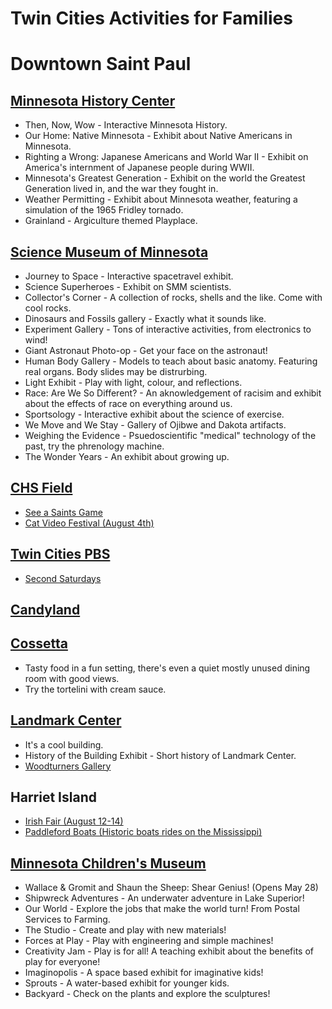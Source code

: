 # Twin Cities Activities for Families
# Downtown Saint Paul
## [Minnesota History Center](https://www.mnhs.org/historycenter/)
- Then, Now, Wow - Interactive Minnesota History.
- Our Home: Native Minnesota - Exhibit about Native Americans in Minnesota.
- Righting a Wrong: Japanese Americans and World War II - Exhibit on America's internment of Japanese people during WWII.
- Minnesota's Greatest Generation - Exhibit on the world the Greatest Generation lived in, and the war they fought in.
- Weather Permitting - Exhibit about Minnesota weather, featuring a simulation of the 1965 Fridley tornado.
- Grainland - Argiculture themed Playplace.
## [Science Museum of Minnesota](https://smm.org)
- Journey to Space - Interactive spacetravel exhibit.
- Science Superheroes - Exhibit on SMM scientists.
- Collector's Corner - A collection of rocks, shells and the like. Come with cool rocks.
- Dinosaurs and Fossils gallery - Exactly what it sounds like.
- Experiment Gallery - Tons of interactive activities, from electronics to wind!
- Giant Astronaut Photo-op - Get your face on the astronaut!
- Human Body Gallery - Models to teach about basic anatomy. Featuring real organs. Body slides may be distrurbing.
- Light Exhibit - Play with light, colour, and reflections.
- Race: Are We So Different? - An aknowledgement of racisim and exhibit about the effects of race on everything around us.
- Sportsology - Interactive exhibit about the science of exercise.
- We Move and We Stay - Gallery of Ojibwe and Dakota artifacts.
- Weighing the Evidence - Psuedoscientific "medical" technology of the past, try the phrenology machine.
- The Wonder Years - An exhibit about growing up.
## [CHS Field](https://chsfield.com)
- [See a Saints Game](https://www.milb.com/st-paul)
- [Cat Video Festival (August 4th)](https://www.catfestmn.com/)
## [Twin Cities PBS](https://tpt.org)
- [Second Saturdays](https://www.tpt.org/event/second-saturdays-at-tpt/)
## [Candyland](https://candylandstore.com/)
## [Cossetta](https://cossettas.com/)
- Tasty food in a fun setting, there's even a quiet mostly unused dining room with good views.
- Try the tortelini with cream sauce.
## [Landmark Center](https://landmark.org)
- It's a cool building.
- History of the Building Exhibit - Short history of Landmark Center.
- [Woodturners Gallery](https://www.woodturner.org/)
## Harriet Island
- [Irish Fair (August 12-14)](https://www.irishfair.com/)
- [Paddleford Boats (Historic boats rides on the Mississippi)](https://riverrides.com/)
## [Minnesota Children's Museum](https://mcm.org/)
- Wallace & Gromit and Shaun the Sheep: Shear Genius! (Opens May 28)
- Shipwreck Adventures - An underwater adventure in Lake Superior!
- Our World - Explore the jobs that make the world turn! From Postal Services to Farming.
- The Studio - Create and play with new materials!
- Forces at Play - Play with engineering and simple machines!
- Creativity Jam -  Play is for all! A teaching exhibit about the benefits of play for everyone!
- Imaginopolis - A space based exhibit for imaginative kids!
- Sprouts - A water-based exhibit for younger kids.
- Backyard - Check on the plants and explore the sculptures!
